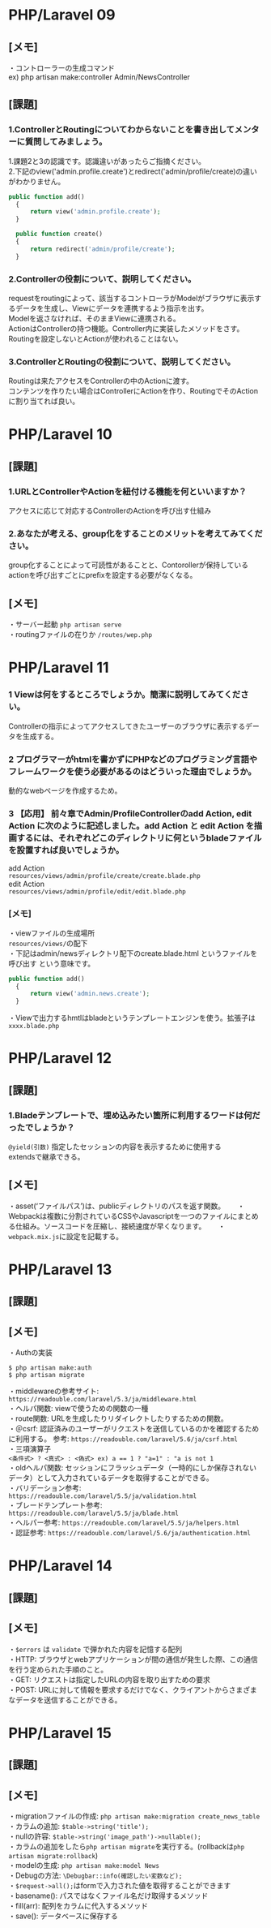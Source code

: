 # PHP/Laravel 09  
## [メモ]  
・コントローラーの生成コマンド  
ex) php artisan make:controller Admin/NewsController


## [課題]  
### 1.ControllerとRoutingについてわからないことを書き出してメンターに質問してみましょう。  
1.課題2と3の認識です。認識違いがあったらご指摘ください。  
2.下記のview('admin.profile.create')とredirect('admin/profile/create)の違いがわかりません。

```php
public function add()
  {
      return view('admin.profile.create');
  }

  public function create()
  {
      return redirect('admin/profile/create');
  }
```

### 2.Controllerの役割について、説明してください。  
requestをroutingによって、該当するコントローラがModelがブラウザに表示するデータを生成し、Viewにデータを連携するよう指示を出す。  
Modelを返さなければ、そのままViewに連携される。  
ActionはControllerの持つ機能。Controller内に実装したメソッドをさす。  
Routingを設定しないとActionが使われることはない。  

### 3.ControllerとRoutingの役割について、説明してください。  
Routingは来たアクセスをControllerの中のActionに渡す。  
コンテンツを作りたい場合はControllerにActionを作り、RoutingでそのActionに割り当てれば良い。  

# PHP/Laravel 10
## [課題]
### 1.URLとControllerやActionを紐付ける機能を何といいますか？

アクセスに応じて対応するControllerのActionを呼び出す仕組み

### 2.あなたが考える、group化をすることのメリットを考えてみてください。

group化することによって可読性があることと、Contorollerが保持しているactionを呼び出すごとにprefixを設定する必要がなくなる。

## [メモ]
・サーバー起動 `php artisan serve`  
・routingファイルの在りか `/routes/wep.php`  

# PHP/Laravel 11  
### 1 Viewは何をするところでしょうか。簡潔に説明してみてください。  

Controllerの指示によってアクセスしてきたユーザーのブラウザに表示するデータを生成する。  

### 2 プログラマーがhtmlを書かずにPHPなどのプログラミング言語やフレームワークを使う必要があるのはどういった理由でしょうか。  

動的なwebページを作成するため。  

### 3 【応用】 前々章でAdmin/ProfileControllerのadd Action, edit Action に次のように記述しました。add Action と edit Action を描画するには、それぞれどこのディレクトリに何というbladeファイルを設置すれば良いでしょうか。  

add Action  
`resources/views/admin/profile/create/create.blade.php`  
edit Action  
`resources/views/admin/profile/edit/edit.blade.php`  

### [メモ]
・viewファイルの生成場所  
`resources/views/`の配下  
・下記はadmin/newsディレクトリ配下のcreate.blade.html というファイルを呼び出す という意味です。  
```php
public function add()
  {
      return view('admin.news.create');
  }
```  
・Viewで出力するhmtlはbladeというテンプレートエンジンを使う。拡張子は`xxxx.blade.php`  

# PHP/Laravel 12  

## [課題]   
### 1.Bladeテンプレートで、埋め込みたい箇所に利用するワードは何だったでしょうか？   
`@yield(引数)` 指定したセッションの内容を表示するために使用する  
extendsで継承できる。　　

## [メモ]  
・asset(‘ファイルパス’)は、publicディレクトリのパスを返す関数。　　
・Webpackは複数に分割されているCSSやJavascriptを一つのファイルにまとめる仕組み。ソースコードを圧縮し、接続速度が早くなります。　　
・`webpack.mix.js`に設定を記載する。　　

# PHP/Laravel 13  

## [課題]  

## [メモ]  
・Authの実装  
```
$ php artisan make:auth
$ php artisan migrate
```  

・middlewareの参考サイト: `https://readouble.com/laravel/5.3/ja/middleware.html`  
・ヘルパ関数: viewで使うための関数の一種  
・route関数: URLを生成したりリダイレクトしたりするための関数。  
・＠csrf: 認証済みのユーザーがリクエストを送信しているのかを確認するために利用する。  参考: `https://readouble.com/laravel/5.6/ja/csrf.html`  
・三項演算子  
`<条件式> ? <真式> : <偽式> ex) a == 1 ? "a=1" : "a is not 1`  
・oldヘルパ関数: セッションにフラッシュデータ（一時的にしか保存されないデータ）として入力されているデータを取得することができる。  
・バリデーション参考: `https://readouble.com/laravel/5.5/ja/validation.html`  
・ブレードテンプレート参考: `https://readouble.com/laravel/5.5/ja/blade.html`  
・ヘルパー参考: `https://readouble.com/laravel/5.5/ja/helpers.html`  
・認証参考: `https://readouble.com/laravel/5.6/ja/authentication.html`  

# PHP/Laravel 14  

## [課題]  

## [メモ]  
・`$errors` は `validate` で弾かれた内容を記憶する配列  
・HTTP: ブラウザとwebアプリケーションが間の通信が発生した際、この通信を行う定められた手順のこと。  
・GET: リクエストは指定したURLの内容を取り出すための要求  
・POST: URLに対して情報を要求するだけでなく、クライアントからさまざまなデータを送信することができる。

# PHP/Laravel 15   

## [課題]  

## [メモ]  
・migrationファイルの作成: `php artisan make:migration create_news_table`  
・カラムの追加: `$table->string('title');`  
・nullの許容: `$table->string('image_path')->nullable();`  
・カラムの追加をしたら`php artisan migrate`を実行する。(rollbackは`php artisan migrate:rollback`)  
・modelの生成: `php artisan make:model News`  
・Debugの方法: `\Debugbar::info(確認したい変数など);`  
・`$request->all();`はformで入力された値を取得することができます  
・basename(): パスではなくファイル名だけ取得するメソッド  
・fill(arr): 配列をカラムに代入するメソッド  
・save(): データベースに保存する　　









